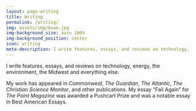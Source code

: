 ```yaml
---
layout: page-writing
title: Writing
permalink: /writing/
img: assets/img/boom.jpg
img-background_size: auto 100%
img-background_position: center
icon: writing
meta-description: I write features, essays, and reviews on technology, energy, the environment, the Midwest and everything else. 
---
```


I write features, essays, and reviews on technology, energy, the environment, the Midwest and everything else. 

My work has appeared in *Commonweal*, *The Guardian*, *The Atlantic*, *The Christian Science Monitor*, and other publications. My essay “Fail Again” for *The Point Magazine* was awarded a Pushcart Prize and was a notable essay in Best American Essays.
